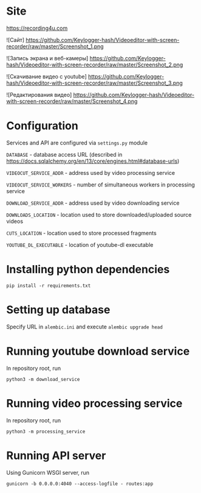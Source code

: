 # Site
https://recording4u.com

![Сайт]
https://github.com/Keylogger-hash/Videoeditor-with-screen-recorder/raw/master/Screenshot_1.png

![Запись экрана и веб-камеры]
https://github.com/Keylogger-hash/Videoeditor-with-screen-recorder/raw/master/Screenshot_2.png

![Скачивание видео с youtube]
https://github.com/Keylogger-hash/Videoeditor-with-screen-recorder/raw/master/Screenshot_3.png

![Редактирования видео]
https://github.com/Keylogger-hash/Videoeditor-with-screen-recorder/raw/master/Screenshot_4.png

# Configuration

Services and API are configured via `settings.py` module

`DATABASE` - database access URL (described in https://docs.sqlalchemy.org/en/13/core/engines.html#database-urls)

`VIDEOCUT_SERVICE_ADDR` - address used by video processing service

`VIDEOCUT_SERVICE_WORKERS` - number of simultaneous workers in processing service

`DOWNLOAD_SERVICE_ADDR` - address used by video downloading service

`DOWNLOADS_LOCATION` - location used to store downloaded/uploaded source videos

`CUTS_LOCATION` - location used to store processed fragments

`YOUTUBE_DL_EXECUTABLE` - location of youtube-dl executable

# Installing python dependencies

`pip install -r requirements.txt`

# Setting up database

Specify URL in `alembic.ini` and execute `alembic upgrade head`

# Running youtube download service

In repository root, run

`python3 -m download_service`

# Running video processing service

In repository root, run

`python3 -m processing_service`

# Running API server

Using Gunicorn WSGI server, run

`gunicorn -b 0.0.0.0:4040 --access-logfile - routes:app`